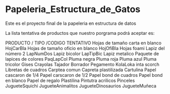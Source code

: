 # Papeleria_Estructura_de_Gatos
Este es el proyecto final de la papeleria en estructura de datos

La lista tentativa de productos que nuestro porgrama podrá aceptar es:

PRODUCTO / TIPO /CODIGO TENTATIVO
Hojas de tamaño carta en blanco HojCarBla
Hojas de tamaño oficio en blanco HojOfiBla
Hojas foami
Lapiz del número 2 LapNumDos
Lapiz bicolor LapTipBic
Lapiz metalico
Paquete de lapices de colores PaqLapCol
Pluma negra
Pluma roja
Pluma azul
Pluma tricolor
Gises
Crayolas
Tajador
Borrador
Pegamento
KolaLoka
inta scorch
Libretas de cuadros
Carptea comun
Capreta plastilizada
Cartulina
Papel cascaron de 1/4
Papel carscaron de 1/2
Papel bond de cuadros
Papel bond en blanco
Papel de regalo
Plastilina
Pintutra acrilicos
Pinceles
JugueteSquichi
JugueteAnimalitos
JugueteDinosaurios
JugueteMuñeca